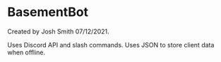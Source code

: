 # BasementBot

Created by Josh Smith 07/12/2021.

Uses Discord API and slash commands.
Uses JSON to store client data when offline.


